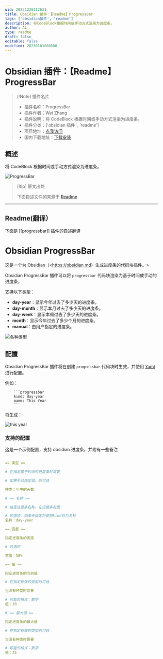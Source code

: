 ```yaml
---
uid: 20231220112631
title: Obsidian 插件：【Readme】ProgressBar
tags: ['obsidian插件', 'readme']
description: 将CodeBlock根据时间或手动方式渲染为进度条。
author: AI
type: readme
draft: false
editable: false
modified: 20230101000000
---
```


# Obsidian 插件：【Readme】ProgressBar

> [!Note] 插件名片
> - 插件名称：ProgressBar
> - 插件作者：Wei Zhang
> - 插件说明：将 CodeBlock 根据时间或手动方式渲染为进度条。
> - 插件分类：['obsidian 插件 ', 'readme']
> - 项目地址：[点我访问](https://github.com/zwpaper/obsidian-progressbar)
> - 国内下载地址：[下载安装](https://pkmer.cn/products/plugin/pluginMarket/?progressbar)

## 概述

将 CodeBlock 根据时间或手动方式渲染为进度条。

![ProgressBar](https://cdn.pkmer.cn/covers/progressbar.jpeg!pkmer)

> [!tip] 原文出处
>
>下面自述文件的来源于 [Readme](https://ghproxy.net/https://raw.githubusercontent.com/zwpaper/obsidian-progressbar/main/README.md)

---

## Readme(翻译）

下面是 [[progressbar]] 插件的自述翻译

# Obsidian ProgressBar

这是一个为 Obsidian（<<https://obsidian.md>）生成进度条的代码块插件。>

Obsidian ProgressBar 插件可以将 `progressbar` 代码块渲染为基于时间或手动的进度条，

支持以下类型：

- **day-year**：显示今年过去了多少天的进度条。
- **day-month**：显示本月过去了多少天的进度条。
- **day-week**：显示本周过去了多少天的进度条。
- **month**：显示今年过去了多少个月的进度条。
- **manual**：由用户指定的进度条。

![各种类型](https://cdn.pkmer.cn/covers/progressbar_2_0.jpeg!pkmer)

## 配置

Obsidian ProgressBar 插件将在创建 `progressbar` 代码块时生效，并使用 [Yaml](https://yaml.org/) 进行配置。

例如：

```
    ```progressbar
    kind: day-year
    name: This Year
    ```
```

将生成：

![this year](https://cdn.pkmer.cn/covers/progressbar_2_1.jpeg!pkmer)

### 支持的配置

这是一个示例配置，支持 obsidian 进度条，并附有一些备注

``` yaml

== 类型 ==

# 在指定基于时间的进度条时需要

# 如果手动指定值，则可选

种类：年中的天数

# == 名称 ==

# 指定进度条名称，在进度条前面

# 可选项，如果未指定将使用kind作为名称
名称：day-year

== 宽度 ==

指定进度条的宽度

# 可选的

宽度：50%

== 值 ==

指定进度条的当前值

# 在指定有效的类型时可选

当没有种类时需要

# 可能的格式：数字
值：10

# == 最大值 ==

指定进度条的最大值

# 在指定有效的类型时可选

当没有种类时需要

# 可能的格式：数字
值：25



